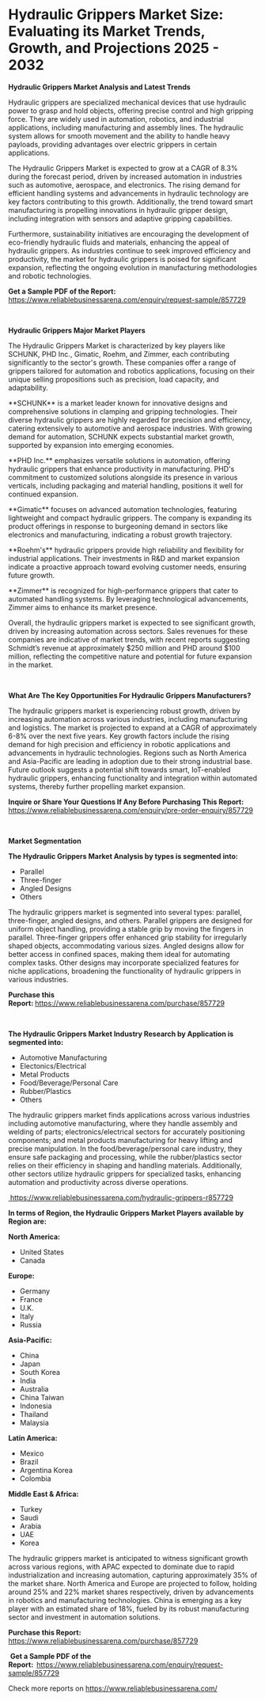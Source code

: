 <p><h1>Hydraulic Grippers Market Size: Evaluating its Market Trends, Growth, and Projections 2025 - 2032</h1></p><p><strong>Hydraulic Grippers Market Analysis and Latest Trends</strong></p>
<p><p>Hydraulic grippers are specialized mechanical devices that use hydraulic power to grasp and hold objects, offering precise control and high gripping force. They are widely used in automation, robotics, and industrial applications, including manufacturing and assembly lines. The hydraulic system allows for smooth movement and the ability to handle heavy payloads, providing advantages over electric grippers in certain applications.</p><p>The Hydraulic Grippers Market is expected to grow at a CAGR of 8.3% during the forecast period, driven by increased automation in industries such as automotive, aerospace, and electronics. The rising demand for efficient handling systems and advancements in hydraulic technology are key factors contributing to this growth. Additionally, the trend toward smart manufacturing is propelling innovations in hydraulic gripper design, including integration with sensors and adaptive gripping capabilities.</p><p>Furthermore, sustainability initiatives are encouraging the development of eco-friendly hydraulic fluids and materials, enhancing the appeal of hydraulic grippers. As industries continue to seek improved efficiency and productivity, the market for hydraulic grippers is poised for significant expansion, reflecting the ongoing evolution in manufacturing methodologies and robotic technologies.</p></p>
<p><strong>Get a Sample PDF of the Report:&nbsp;</strong> <a href="https://www.reliablebusinessarena.com/enquiry/request-sample/857729?utm_campaign=2483&utm_medium=2&utm_source=Github&utm_content=ia&utm_term=18022025&utm_id=hydraulic-grippers">https://www.reliablebusinessarena.com/enquiry/request-sample/857729</a></p>
<p>&nbsp;</p>
<p><strong>Hydraulic Grippers Major Market Players</strong></p>
<p><p>The Hydraulic Grippers Market is characterized by key players like SCHUNK, PHD Inc., Gimatic, Roehm, and Zimmer, each contributing significantly to the sector's growth. These companies offer a range of grippers tailored for automation and robotics applications, focusing on their unique selling propositions such as precision, load capacity, and adaptability.</p><p>**SCHUNK** is a market leader known for innovative designs and comprehensive solutions in clamping and gripping technologies. Their diverse hydraulic grippers are highly regarded for precision and efficiency, catering extensively to automotive and aerospace industries. With growing demand for automation, SCHUNK expects substantial market growth, supported by expansion into emerging economies.</p><p>**PHD Inc.** emphasizes versatile solutions in automation, offering hydraulic grippers that enhance productivity in manufacturing. PHD's commitment to customized solutions alongside its presence in various verticals, including packaging and material handling, positions it well for continued expansion. </p><p>**Gimatic** focuses on advanced automation technologies, featuring lightweight and compact hydraulic grippers. The company is expanding its product offerings in response to burgeoning demand in sectors like electronics and manufacturing, indicating a robust growth trajectory.</p><p>**Roehm's** hydraulic grippers provide high reliability and flexibility for industrial applications. Their investments in R&D and market expansion indicate a proactive approach toward evolving customer needs, ensuring future growth.</p><p>**Zimmer** is recognized for high-performance grippers that cater to automated handling systems. By leveraging technological advancements, Zimmer aims to enhance its market presence.</p><p>Overall, the hydraulic grippers market is expected to see significant growth, driven by increasing automation across sectors. Sales revenues for these companies are indicative of market trends, with recent reports suggesting Schmidt’s revenue at approximately $250 million and PHD around $100 million, reflecting the competitive nature and potential for future expansion in the market.</p></p>
<p>&nbsp;</p>
<p><strong>What Are The Key Opportunities For Hydraulic Grippers Manufacturers?</strong></p>
<p><p>The hydraulic grippers market is experiencing robust growth, driven by increasing automation across various industries, including manufacturing and logistics. The market is projected to expand at a CAGR of approximately 6-8% over the next five years. Key growth factors include the rising demand for high precision and efficiency in robotic applications and advancements in hydraulic technologies. Regions such as North America and Asia-Pacific are leading in adoption due to their strong industrial base. Future outlook suggests a potential shift towards smart, IoT-enabled hydraulic grippers, enhancing functionality and integration within automated systems, thereby further propelling market expansion.</p></p>
<p><strong>Inquire or Share Your Questions If Any Before Purchasing This Report:</strong> <a href="https://www.reliablebusinessarena.com/enquiry/pre-order-enquiry/857729?utm_campaign=2483&utm_medium=2&utm_source=Github&utm_content=ia&utm_term=18022025&utm_id=hydraulic-grippers">https://www.reliablebusinessarena.com/enquiry/pre-order-enquiry/857729</a></p>
<p>&nbsp;</p>
<p><strong>Market Segmentation</strong></p>
<p><strong>The Hydraulic Grippers Market Analysis by types is segmented into:</strong></p>
<p><ul><li>Parallel</li><li>Three-finger</li><li>Angled Designs</li><li>Others</li></ul></p>
<p><p>The hydraulic grippers market is segmented into several types: parallel, three-finger, angled designs, and others. Parallel grippers are designed for uniform object handling, providing a stable grip by moving the fingers in parallel. Three-finger grippers offer enhanced grip stability for irregularly shaped objects, accommodating various sizes. Angled designs allow for better access in confined spaces, making them ideal for automating complex tasks. Other designs may incorporate specialized features for niche applications, broadening the functionality of hydraulic grippers in various industries.</p></p>
<p><strong>Purchase this Report:&nbsp;</strong><a href="https://www.reliablebusinessarena.com/purchase/857729?utm_campaign=2483&utm_medium=2&utm_source=Github&utm_content=ia&utm_term=18022025&utm_id=hydraulic-grippers">https://www.reliablebusinessarena.com/purchase/857729</a></p>
<p>&nbsp;</p>
<p><strong>The Hydraulic Grippers Market Industry Research by Application is segmented into:</strong></p>
<p><ul><li>Automotive Manufacturing</li><li>Electonics/Electrical</li><li>Metal Products</li><li>Food/Beverage/Personal Care</li><li>Rubber/Plastics</li><li>Others</li></ul></p>
<p><p>The hydraulic grippers market finds applications across various industries including automotive manufacturing, where they handle assembly and welding of parts; electronics/electrical sectors for accurately positioning components; and metal products manufacturing for heavy lifting and precise manipulation. In the food/beverage/personal care industry, they ensure safe packaging and processing, while the rubber/plastics sector relies on their efficiency in shaping and handling materials. Additionally, other sectors utilize hydraulic grippers for specialized tasks, enhancing automation and productivity across diverse operations.</p></p>
<p><a href="https://www.reliablebusinessarena.com/hydraulic-grippers-r857729?utm_campaign=2483&utm_medium=2&utm_source=Github&utm_content=ia&utm_term=18022025&utm_id=hydraulic-grippers">&nbsp;https://www.reliablebusinessarena.com/hydraulic-grippers-r857729</a></p>
<p><strong>In terms of Region, the Hydraulic Grippers Market Players available by Region are:</strong></p>
<p>
    <p> <strong> North America: </strong>
        <ul>
            <li>United States</li>
            <li>Canada</li>
        </ul>
        </p> 
    <p> <strong> Europe: </strong>
        <ul>
            <li>Germany</li>
            <li>France</li>
            <li>U.K.</li>
            <li>Italy</li>
            <li>Russia</li>
        </ul>
        </p> 
    <p> <strong> Asia-Pacific: </strong>
        <ul>
            <li>China</li>
            <li>Japan</li>
            <li>South Korea</li>
            <li>India</li>
            <li>Australia</li>
            <li>China Taiwan</li>
            <li>Indonesia</li>
            <li>Thailand</li>
            <li>Malaysia</li>
        </ul>
        </p> 
    <p> <strong> Latin America: </strong>
        <ul>
            <li>Mexico</li>
            <li>Brazil</li>
            <li>Argentina Korea</li>
            <li>Colombia</li>
        </ul>
        </p> 
    <p> <strong> Middle East & Africa: </strong>
        <ul>
            <li>Turkey</li>
            <li>Saudi</li>
            <li>Arabia</li>
            <li>UAE</li>
            <li>Korea</li>
        </ul>
    </p>
    </p>
<p><p>The hydraulic grippers market is anticipated to witness significant growth across various regions, with APAC expected to dominate due to rapid industrialization and increasing automation, capturing approximately 35% of the market share. North America and Europe are projected to follow, holding around 25% and 22% market shares respectively, driven by advancements in robotics and manufacturing technologies. China is emerging as a key player with an estimated share of 18%, fueled by its robust manufacturing sector and investment in automation solutions.</p></p>
<p><strong>Purchase this Report: </strong><a href="https://www.reliablebusinessarena.com/purchase/857729?utm_campaign=2483&utm_medium=2&utm_source=Github&utm_content=ia&utm_term=18022025&utm_id=hydraulic-grippers">https://www.reliablebusinessarena.com/purchase/857729</a></p>
<p>&nbsp;<strong>Get a Sample PDF of the Report:&nbsp;&nbsp;</strong><a href="https://www.reliablebusinessarena.com/enquiry/request-sample/857729?utm_campaign=2483&utm_medium=2&utm_source=Github&utm_content=ia&utm_term=18022025&utm_id=hydraulic-grippers">https://www.reliablebusinessarena.com/enquiry/request-sample/857729</a></p>
<p><strong></strong></p>
<p>Check more reports on <a href="https://www.reliablebusinessarena.com/?utm_campaign=2483&utm_medium=2&utm_source=Github&utm_content=ia&utm_term=18022025&utm_id=hydraulic-grippers">https://www.reliablebusinessarena.com/</a></p>